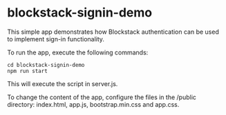 # blockstack-signin-demo
This simple app demonstrates how Blockstack authentication can be used to implement sign-in functionality.

To run the app, execute the following commands:
```
cd blockstack-signin-demo
npm run start
```

This will execute the script in server.js.

To change the content of the app, configure the files in the /public directory: index.html, app.js, bootstrap.min.css and app.css.

